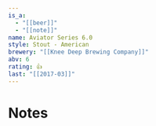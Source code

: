 ```yaml
---
is_a:
  - "[[beer]]"
  - "[[note]]"
name: Aviator Series 6.0
style: Stout - American
brewery: "[[Knee Deep Brewing Company]]"
abv: 6
rating: 👍
last: "[[2017-03]]"
---
```

# Notes

